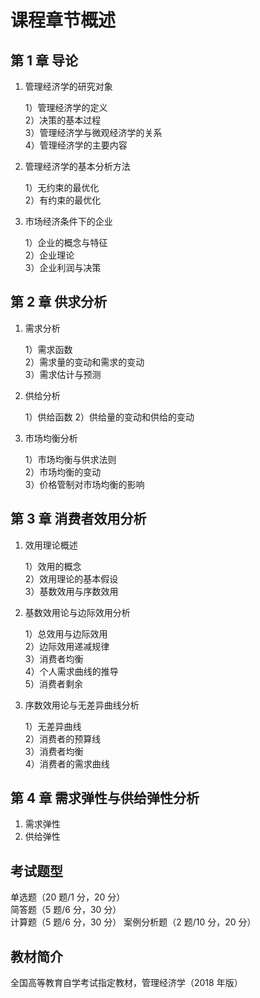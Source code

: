 # 课程章节概述

## 第 1 章 导论

1. 管理经济学的研究对象

   1）管理经济学的定义  
   2）决策的基本过程  
   3）管理经济学与微观经济学的关系  
   4）管理经济学的主要内容

2. 管理经济学的基本分析方法

   1）无约束的最优化  
   2）有约束的最优化

3. 市场经济条件下的企业

   1）企业的概念与特征  
   2）企业理论  
   3）企业利润与决策

## 第 2 章 供求分析

1. 需求分析

   1）需求函数  
   2）需求量的变动和需求的变动  
   3）需求估计与预测

2. 供给分析

   1）供给函数
   2）供给量的变动和供给的变动

3. 市场均衡分析

   1）市场均衡与供求法则  
   2）市场均衡的变动  
   3）价格管制对市场均衡的影响

## 第 3 章 消费者效用分析

1. 效用理论概述

   1）效用的概念  
   2）效用理论的基本假设  
   3）基数效用与序数效用

2. 基数效用论与边际效用分析

   1）总效用与边际效用  
   2）边际效用递减规律  
   3）消费者均衡  
   4）个人需求曲线的推导  
   5）消费者剩余

3. 序数效用论与无差异曲线分析

   1）无差异曲线  
   2）消费者的预算线  
   3）消费者均衡  
   4）消费者的需求曲线

## 第 4 章 需求弹性与供给弹性分析

1. 需求弹性
2. 供给弹性

## 考试题型

单选题（20 题/1 分，20 分）  
简答题（5 题/6 分，30 分）  
计算题（5 题/6 分，30 分）
案例分析题（2 题/10 分，20 分）

## 教材简介

全国高等教育自学考试指定教材，管理经济学（2018 年版）
